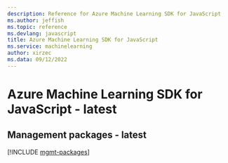 ```yaml
---
description: Reference for Azure Machine Learning SDK for JavaScript
ms.author: jeffish
ms.topic: reference
ms.devlang: javascript
title: Azure Machine Learning SDK for JavaScript
ms.service: machinelearning
author: xirzec
ms.data: 09/12/2022
---
```

# Azure Machine Learning SDK for JavaScript - latest

## Management packages - latest
[!INCLUDE [mgmt-packages](machine-learning-mgmt-index.md)]